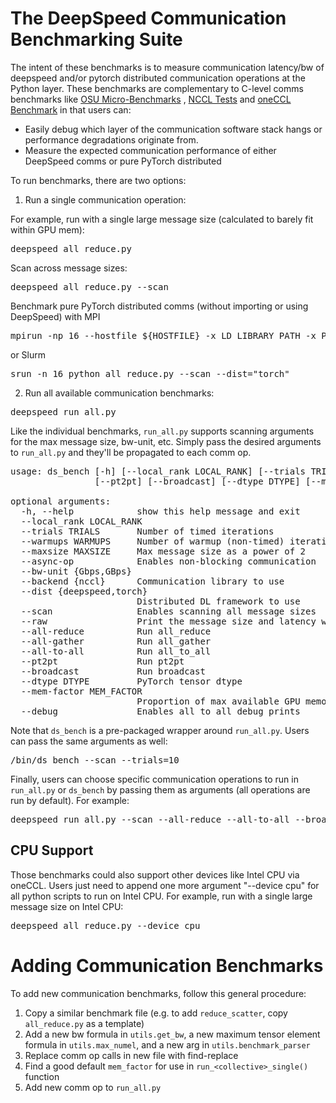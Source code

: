# The DeepSpeed Communication Benchmarking Suite

The intent of these benchmarks is to measure communication latency/bw of deepspeed and/or pytorch distributed communication operations at the Python layer. These benchmarks are complementary to C-level comms benchmarks like [OSU Micro-Benchmarks](https://mvapich.cse.ohio-state.edu/benchmarks/) , [NCCL Tests](https://github.com/NVIDIA/nccl-tests) and [oneCCL Benchmark](https://oneapi-src.github.io/oneCCL/benchmark.html) in that users can:
- Easily debug which layer of the communication software stack hangs or performance degradations originate from.
- Measure the expected communication performance of either DeepSpeed comms or pure PyTorch distributed

To run benchmarks, there are two options:

1. Run a single communication operation:

For example, run with a single large message size (calculated to barely fit within GPU mem):
<pre>
deepspeed all_reduce.py
</pre>

Scan across message sizes:
<pre>
deepspeed all_reduce.py --scan
</pre>

Benchmark pure PyTorch distributed comms (without importing or using DeepSpeed) with MPI
<pre>
mpirun -np 16 --hostfile ${HOSTFILE} -x LD_LIBRARY_PATH -x PATH -x LD_PRELOAD python all_reduce.py --scan --dist="torch"
</pre>

or Slurm
<pre>
srun -n 16 python all_reduce.py --scan --dist="torch"
</pre>


2. Run all available communication benchmarks:

<pre>
deepspeed run_all.py
</pre>

Like the individual benchmarks, `run_all.py` supports scanning arguments for the max message size, bw-unit, etc. Simply pass the desired arguments to `run_all.py` and they'll be propagated to each comm op.

<pre>
usage: ds_bench [-h] [--local_rank LOCAL_RANK] [--trials TRIALS] [--warmups WARMUPS] [--maxsize MAXSIZE] [--async-op] [--bw-unit {Gbps,GBps}] [--backend {nccl}] [--dist {deepspeed,torch}] [--scan] [--raw] [--all-reduce] [--all-gather] [--all-to-all]
                [--pt2pt] [--broadcast] [--dtype DTYPE] [--mem-factor MEM_FACTOR] [--debug]

optional arguments:
  -h, --help            show this help message and exit
  --local_rank LOCAL_RANK
  --trials TRIALS       Number of timed iterations
  --warmups WARMUPS     Number of warmup (non-timed) iterations
  --maxsize MAXSIZE     Max message size as a power of 2
  --async-op            Enables non-blocking communication
  --bw-unit {Gbps,GBps}
  --backend {nccl}      Communication library to use
  --dist {deepspeed,torch}
                        Distributed DL framework to use
  --scan                Enables scanning all message sizes
  --raw                 Print the message size and latency without units
  --all-reduce          Run all_reduce
  --all-gather          Run all_gather
  --all-to-all          Run all_to_all
  --pt2pt               Run pt2pt
  --broadcast           Run broadcast
  --dtype DTYPE         PyTorch tensor dtype
  --mem-factor MEM_FACTOR
                        Proportion of max available GPU memory to use for single-size evals
  --debug               Enables all_to_all debug prints
</pre>

Note that `ds_bench` is a pre-packaged wrapper around `run_all.py`. Users can pass the same arguments as well:

<pre>
<path to deepspeed>/bin/ds_bench --scan --trials=10
</pre>

Finally, users can choose specific communication operations to run in `run_all.py` or `ds_bench` by passing them as arguments (all operations are run by default). For example:

<pre>
deepspeed run_all.py --scan --all-reduce --all-to-all --broadcast
</pre>

## CPU Support
Those benchmarks could also support other devices like Intel CPU via oneCCL.
Users just need to append one more argument "--device cpu" for all python scripts to run on Intel CPU.
For example, run with a single large message size on Intel CPU:
<pre>
deepspeed all_reduce.py --device cpu
</pre>


# Adding Communication Benchmarks

To add new communication benchmarks, follow this general procedure:

1. Copy a similar benchmark file (e.g. to add `reduce_scatter`, copy `all_reduce.py` as a template)
2. Add a new bw formula in `utils.get_bw`, a new maximum tensor element formula in `utils.max_numel`, and a new arg in `utils.benchmark_parser`
3. Replace comm op calls in new file with find-replace
4. Find a good default `mem_factor` for use in `run_<collective>_single()` function
5. Add new comm op to `run_all.py`
